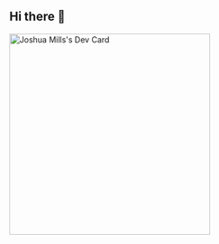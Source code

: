 ## Hi there 👋

<a href="https://app.daily.dev/joshuamills"><img src="https://api.daily.dev/devcards/v2/HonqufyLbi9mJqDHEEZ6P.png?type=default&r=g4l" width="356" alt="Joshua Mills's Dev Card"/></a>
